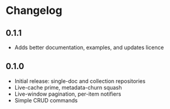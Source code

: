 # Changelog

## 0.1.1

- Adds better documentation, examples, and updates licence

## 0.1.0

- Initial release: single-doc and collection repositories
- Live-cache prime, metadata-churn squash
- Live-window pagination, per-item notifiers
- Simple CRUD commands
